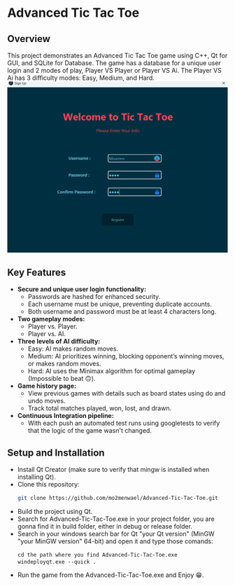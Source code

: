 # Advanced Tic Tac Toe

## Overview
This project demonstrates an Advanced Tic Tac Toe game using C++, Qt for GUI, and SQLite for Database. The game has a database for a unique user login and 2 modes of play, Player VS Player or Player VS Ai. The Player VS Ai has 3 difficulty modes: Easy, Medium, and Hard.
![](https://github.com/mo2menwael/Advanced-Tic-Tac-Toe/blob/main/game.gif)
  
## Key Features
- **Secure and unique user login functionality:**
  - Passwords are hashed for enhanced security.
  - Each username must be unique, preventing duplicate accounts.
  - Both username and password must be at least 4 characters long.
- **Two gameplay modes:**
  - Player vs. Player.
  - Player vs. AI.
- **Three levels of AI difficulty:**
  - Easy: AI makes random moves.
  - Medium: AI prioritizes winning, blocking opponent’s winning moves, or makes random moves.
  - Hard: AI uses the Minimax algorithm for optimal gameplay (Impossible to beat 🙃).
- **Game history page:**
  - View previous games with details such as board states using do and undo moves.
  - Track total matches played, won, lost, and drawn.
- **Continuous Integration pipeline:**
  - With each push an automated test runs using googletests to verify that the logic of the game wasn't changed.

## Setup and Installation
- Install Qt Creator (make sure to verify that mingw is installed when installing Qt).
- Clone this repository: 
  ```bash
  git clone https://github.com/mo2menwael/Advanced-Tic-Tac-Toe.git
  ```
- Build the project using Qt.
- Search for Advanced-Tic-Tac-Toe.exe in your project folder, you are gonna find it in build folder, either in debug or release folder.
- Search in your windows search bar for Qt "your Qt version" (MinGW "your MinGW version" 64-bit) and open it and type those comands:
  ```
  cd the path where you find Advanced-Tic-Tac-Toe.exe
  windeployqt.exe --quick .
  ```
- Run the game from the Advanced-Tic-Tac-Toe.exe and Enjoy 😁.
